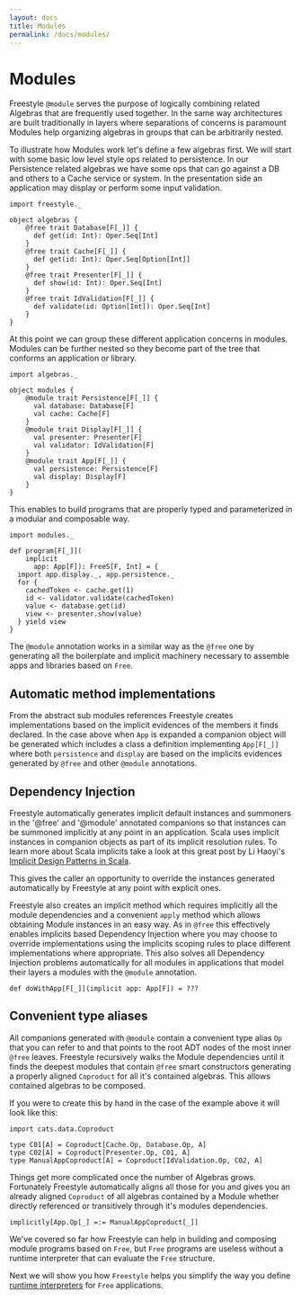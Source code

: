 ```yaml
---
layout: docs
title: Modules
permalink: /docs/modules/
---
```


# Modules

Freestyle `@module` serves the purpose of logically combining related Algebras that are frequently used together.
In the same way architectures are built traditionally in layers where separations of concerns is paramount Modules
help organizing algebras in groups that can be arbitrarily nested.

To illustrate how Modules work let's define a few algebras first.
We will start with some basic low level style ops related to persistence.
In our Persistence related algebras we have some ops that can go against a DB and others to a Cache service or system.
In the presentation side an application may display or perform some input validation.

```tut:book
import freestyle._

object algebras {
    @free trait Database[F[_]] {
      def get(id: Int): Oper.Seq[Int]
    }
    @free trait Cache[F[_]] {
      def get(id: Int): Oper.Seq[Option[Int]]
    }
    @free trait Presenter[F[_]] {
      def show(id: Int): Oper.Seq[Int]
    }
    @free trait IdValidation[F[_]] {
      def validate(id: Option[Int]): Oper.Seq[Int]
    }
}
```

At this point we can group these different application concerns in modules.
Modules can be further nested so they become part of the tree that conforms an application or library.


```tut:book
import algebras._

object modules {
    @module trait Persistence[F[_]] {
      val database: Database[F]
      val cache: Cache[F]
    }
    @module trait Display[F[_]] {
      val presenter: Presenter[F]
      val validator: IdValidation[F]
    }
    @module trait App[F[_]] {
      val persistence: Persistence[F]
      val display: Display[F]
    }
}
```

This enables to build programs that are properly typed and parameterized in a modular and composable way.

```tut:book
import modules._

def program[F[_]](
	implicit
	  app: App[F]): FreeS[F, Int] = {
  import app.display._, app.persistence._
  for {
    cachedToken <- cache.get(1)
    id <- validator.validate(cachedToken)
    value <- database.get(id)
    view <- presenter.show(value)
  } yield view
}
```

The `@module` annotation works in a similar way as the `@free` one by generating all the boilerplate
and implicit machinery necessary to assemble apps and libraries based on `Free`.

## Automatic method implementations

From the abstract sub modules references Freestyle creates implementations based on the implicit evidences of the members it finds declared.
In the case above when `App` is expanded a companion object will be generated which includes a class a definition
implementing `App[F[_]]` where both `persistence` and `display` are based on the implicits evidences generated by `@free` and other `@module`
annotations.

## Dependency Injection

Freestyle automatically generates implicit default instances and summoners in the '@free' and '@module' annotated companions so that instances can be summoned implicitly at any point in an application.
Scala uses implicit instances in companion objects as part of its implicit resolution rules. To learn more about Scala implicits take a look at this great
post by Li Haoyi's [Implicit Design Patterns in Scala](http://www.lihaoyi.com/post/ImplicitDesignPatternsinScala.html).

This gives the caller an opportunity to override the instances generated automatically by Freestyle at any point with explicit ones.

Freestyle also creates an implicit method which requires implicitly all the module dependencies and a convenient `apply` method which allows obtaining
Module instances in an easy way. As in `@free` this effectively enables implicits based Dependency Injection where you may choose to override implementations
using the implicits scoping rules to place different implementations where appropriate.
This also solves all Dependency Injection problems automatically for all modules in applications that model their layers a modules with the `@module` annotation.

```tut:book
def doWithApp[F[_]](implicit app: App[F]) = ???
```

## Convenient type aliases

All companions generated with `@module` contain a convenient type alias `Op` that you can refer to and that points to the root ADT nodes of the most inner `@free` leaves.
Freestyle recursively walks the Module dependencies until it finds the deepest modules that contain `@free` smart constructors generating a properly aligned `Coproduct`
for all it's contained algebras. This allows contained algebras to be composed.

If you were to create this by hand in the case of the example above it will look like this:

```tut:book
import cats.data.Coproduct

type C01[A] = Coproduct[Cache.Op, Database.Op, A]
type C02[A] = Coproduct[Presenter.Op, C01, A]
type ManualAppCoproduct[A] = Coproduct[IdValidation.Op, C02, A]
```

Things get more complicated once the number of Algebras grows.
Fortunately Freestyle automatically aligns all those for you and gives you an already aligned `Coproduct` of all algebras
contained by a Module whether directly referenced or transitively through it's modules dependencies.

```tut:book
implicitly[App.Op[_] =:= ManualAppCoproduct[_]]
```

We've covered so far how Freestyle can help in building and composing module programs based on `Free`, but `Free` programs are
useless without a runtime interpreter that can evaluate the `Free` structure.

Next we will show you how `Freestyle` helps you simplify the way you define [runtime interpreters](/docs/interpreters/) for `Free` applications.
